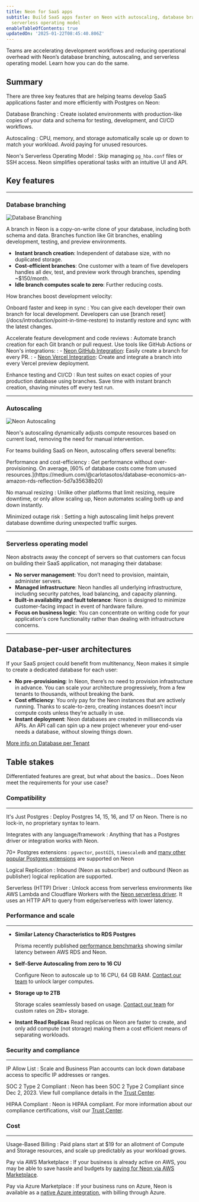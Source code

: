 ```yaml
---
title: Neon for SaaS apps
subtitle: Build SaaS apps faster on Neon with autoscaling, database branching, and the
  serverless operating model
enableTableOfContents: true
updatedOn: '2025-01-22T08:45:40.806Z'
---
```


Teams are accelerating development workflows and reducing operational overhead with Neon’s database branching, autoscaling, and serverless operating model. Learn how you can do the same.

## Summary

There are three key features that are helping teams develop SaaS applications faster and more efficiently with Postgres on Neon:

<DefinitionList bulletType="check">
Database Branching
: Create isolated environments with production-like copies of your data and schema for testing, development, and CI/CD workflows.

Autoscaling
: CPU, memory, and storage automatically scale up or down to match your workload. Avoid paying for unused resources.

Neon's Serverless Operating Model
: Skip managing `pg_hba.conf` files or SSH access. Neon simplifies operational tasks with an intuitive UI and API.
</DefinitionList>

## Key features

---

### Database branching

![Database Branching](/docs/use-cases/branching.jpg)

A branch in Neon is a copy-on-write clone of your database, including both schema and data. Branches function like Git branches, enabling development, testing, and preview environments.

- **Instant branch creation**: Independent of database size, with no duplicated storage.
- **Cost-efficient branches**: One customer with a team of five developers handles all dev, test, and preview work through branches, spending ~$150/month.
- **Idle branch computes scale to zero**: Further reducing costs.

How branches boost development velocity:

<DefinitionList bulletType="check">
Onboard faster and keep in sync
: You can give each developer their own branch for local development. Developers can use [branch reset](/docs/introduction/point-in-time-restore) to instantly restore and sync with the latest changes.

Accelerate feature development and code reviews
: Automate branch creation for each Git branch or pull request. Use tools like GitHub Actions or Neon's integrations:
: - [Neon GitHub Integration](/docs/guides/neon-github-integration): Easily create a branch for every PR.
: - [Neon Vercel Integration](/docs/guides/vercel): Create and integrate a branch into every Vercel preview deployment.

Enhance testing and CI/CD
: Run test suites on exact copies of your production database using branches. Save time with instant branch creation, shaving minutes off every test run.
</DefinitionList>

---

### Autoscaling

![Neon Autoscaling](/docs/use-cases/autoscaling.jpg)

Neon's autoscaling dynamically adjusts compute resources based on current load, removing the need for manual intervention.

For teams building SaaS on Neon, autoscaling offers several benefits:

<DefinitionList bulletType="check">
Performance and cost-efficiency
: Get performance without over-provisioning. On average, [60% of database costs come from unused resources.](https://medium.com/@carlotasotos/database-economics-an-amazon-rds-reflection-5d7a35638b20)

No manual resizing
: Unlike other platforms that limit resizing, require downtime, or only allow scaling up, Neon automates scaling both up and down instantly.

Minimized outage risk
: Setting a high autoscaling limit helps prevent database downtime during unexpected traffic surges.
</DefinitionList>

---

### Serverless operating model

Neon abstracts away the concept of servers so that customers can focus on building their SaaS application, not managing their database:

- **No server management**: You don’t need to provision, maintain, administer servers.
- **Managed infrastructure**: Neon handles all underlying infrastructure, including security patches, load balancing, and capacity planning.
- **Built-in availability and fault tolerance**: Neon is designed to minimize customer-facing impact in event of hardware failure.
- **Focus on business logic**: You can concentrate on writing code for your application's core functionality rather than dealing with infrastructure concerns.

---

## Database-per-user architectures

If your SaaS project could benefit from multitenancy, Neon makes it simple to create a dedicated database for each user:

- **No pre-provisioning**: In Neon, there’s no need to provision infrastructure in advance. You can scale your architecture progressively, from a few tenants to thousands, without breaking the bank.
- **Cost efficiency**: You only pay for the Neon instances that are actively running. Thanks to scale-to-zero, creating instances doesn’t incur compute costs unless they’re actually in use.
- **Instant deployment**: Neon databases are created in milliseconds via APIs. An API call can spin up a new project whenever your end-user needs a database, without slowing things down.

[More info on Database per Tenant](/docs/use-cases/database-per-user)

## Table stakes

Differentiated features are great, but what about the basics... Does Neon meet the requirements for your use case?

### Compatibility

---

<DefinitionList bulletType="check">
It's Just Postgres
: Deploy Postgres 14, 15, 16, and 17 on Neon. There is no lock-in, no proprietary syntax to learn.

Integrates with any language/framework
: Anything that has a Postgres driver or integration works with Neon.

70+ Postgres extensions
: `pgvector`, `postGIS`, `timescaledb` and [many other popular Postgres extensions](/docs/extensions/pg-extensions) are supported on Neon

Logical Replication
: Inbound (Neon as subscriber) and outbound (Neon as publisher) logical replication are supported.

Serverless (HTTP) Driver
: Unlock access from serverless environments like AWS Lambda and Cloudflare Workers with the [Neon serverless driver](/docs/serverless/serverless-driver). It uses an HTTP API to query from edge/serverless with lower latency.
</DefinitionList>

### Performance and scale

---

- **Similar Latency Characteristics to RDS Postgres**

  Prisma recently published <a href="https://benchmarks.prisma.io/?dbprovider=pg-rds" target="_blank">performance benchmarks</a> showing similar latency between AWS RDS and Neon.

- **Self-Serve Autoscaling from zero to 16 CU**

  Configure Neon to autoscale up to 16 CPU, 64 GB RAM. [Contact our team](/contact-sales) to unlock larger computes.

- **Storage up to 2TB**

  Storage scales seamlessly based on usage. [Contact our team](/contact-sales) for custom rates on 2tb+ storage.

- **Instant Read Replicas**
  Read replicas on Neon are faster to create, and only add compute (not storage) making them a cost efficient means of separating workloads.

### Security and compliance

---

<DefinitionList >

IP Allow List
: Scale and Business Plan accounts can lock down database access to specific IP addresses or ranges.

SOC 2 Type 2 Compliant
: Neon has been SOC 2 Type 2 Compliant since Dec 2, 2023. View full compliance details in the [Trust Center](https://trust.neon.tech/).

HIPAA Compliant
: Neon is HIPAA compliant. For more information about our compliance certifications, visit our [Trust Center](https://trust.neon.tech/).

</DefinitionList>

### Cost

---

<DefinitionList bulletType="check">
Usage-Based Billing
: Paid plans start at $19 for an allotment of Compute and Storage resources, and scale up predictably as your workload grows.

Pay via AWS Marketplace
: If your business is already active on AWS, you may be able to save hassle and budgets by [paying for Neon via AWS Marketplace](https://neon.tech/docs/introduction/billing-aws-marketplace).

Pay via Azure Marketplace
: If your business runs on Azure, Neon is available as a [native Azure integration](/docs/introduction/billing-azure-marketplace), with billing through Azure.

</DefinitionList>

<CTA title="Have any questions or need more&nbsp;information?" buttonText="Reach out to us" buttonUrl="/contact-sales" />
